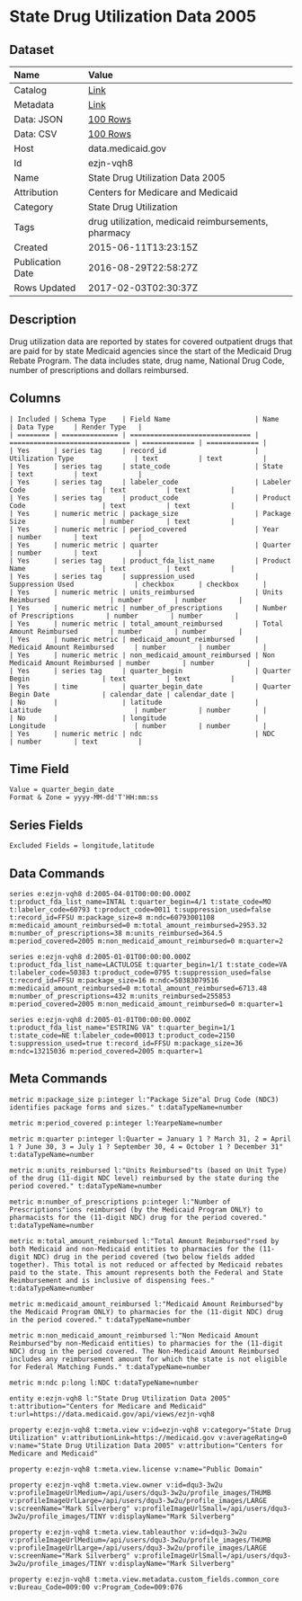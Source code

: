 # State Drug Utilization Data 2005

## Dataset

| Name | Value |
| :--- | :---- |
| Catalog | [Link](https://catalog.data.gov/dataset/state-drug-utilization-data-2005) |
| Metadata | [Link](https://data.medicaid.gov/api/views/ezjn-vqh8) |
| Data: JSON | [100 Rows](https://data.medicaid.gov/api/views/ezjn-vqh8/rows.json?max_rows=100) |
| Data: CSV | [100 Rows](https://data.medicaid.gov/api/views/ezjn-vqh8/rows.csv?max_rows=100) |
| Host | data.medicaid.gov |
| Id | ezjn-vqh8 |
| Name | State Drug Utilization Data 2005 |
| Attribution | Centers for Medicare and Medicaid |
| Category | State Drug Utilization |
| Tags | drug utilization, medicaid reimbursements, pharmacy |
| Created | 2015-06-11T13:23:15Z |
| Publication Date | 2016-08-29T22:58:27Z |
| Rows Updated | 2017-02-03T02:30:37Z |

## Description

Drug utilization data are reported by states for covered outpatient drugs that are paid for by state Medicaid agencies since the start of the Medicaid Drug Rebate Program. The data includes state, drug name, National Drug Code, number of prescriptions and dollars reimbursed.

## Columns

```ls
| Included | Schema Type    | Field Name                     | Name                           | Data Type     | Render Type   |
| ======== | ============== | ============================== | ============================== | ============= | ============= |
| Yes      | series tag     | record_id                      | Utilization Type               | text          | text          |
| Yes      | series tag     | state_code                     | State                          | text          | text          |
| Yes      | series tag     | labeler_code                   | Labeler Code                   | text          | text          |
| Yes      | series tag     | product_code                   | Product Code                   | text          | text          |
| Yes      | numeric metric | package_size                   | Package Size                   | number        | text          |
| Yes      | numeric metric | period_covered                 | Year                           | number        | text          |
| Yes      | numeric metric | quarter                        | Quarter                        | number        | text          |
| Yes      | series tag     | product_fda_list_name          | Product Name                   | text          | text          |
| Yes      | series tag     | suppression_used               | Suppression Used               | checkbox      | checkbox      |
| Yes      | numeric metric | units_reimbursed               | Units Reimbursed               | number        | number        |
| Yes      | numeric metric | number_of_prescriptions        | Number of Prescriptions        | number        | number        |
| Yes      | numeric metric | total_amount_reimbursed        | Total Amount Reimbursed        | number        | number        |
| Yes      | numeric metric | medicaid_amount_reimbursed     | Medicaid Amount Reimbursed     | number        | number        |
| Yes      | numeric metric | non_medicaid_amount_reimbursed | Non Medicaid Amount Reimbursed | number        | number        |
| Yes      | series tag     | quarter_begin                  | Quarter Begin                  | text          | text          |
| Yes      | time           | quarter_begin_date             | Quarter Begin Date             | calendar_date | calendar_date |
| No       |                | latitude                       | Latitude                       | number        | number        |
| No       |                | longitude                      | Longitude                      | number        | number        |
| Yes      | numeric metric | ndc                            | NDC                            | number        | text          |
```

## Time Field

```ls
Value = quarter_begin_date
Format & Zone = yyyy-MM-dd'T'HH:mm:ss
```

## Series Fields

```ls
Excluded Fields = longitude,latitude
```

## Data Commands

```ls
series e:ezjn-vqh8 d:2005-04-01T00:00:00.000Z t:product_fda_list_name=INTAL t:quarter_begin=4/1 t:state_code=MO t:labeler_code=60793 t:product_code=0011 t:suppression_used=false t:record_id=FFSU m:package_size=8 m:ndc=60793001108 m:medicaid_amount_reimbursed=0 m:total_amount_reimbursed=2953.32 m:number_of_prescriptions=38 m:units_reimbursed=364.5 m:period_covered=2005 m:non_medicaid_amount_reimbursed=0 m:quarter=2

series e:ezjn-vqh8 d:2005-01-01T00:00:00.000Z t:product_fda_list_name=LACTULOSE t:quarter_begin=1/1 t:state_code=VA t:labeler_code=50383 t:product_code=0795 t:suppression_used=false t:record_id=FFSU m:package_size=16 m:ndc=50383079516 m:medicaid_amount_reimbursed=0 m:total_amount_reimbursed=6713.48 m:number_of_prescriptions=432 m:units_reimbursed=255853 m:period_covered=2005 m:non_medicaid_amount_reimbursed=0 m:quarter=1

series e:ezjn-vqh8 d:2005-01-01T00:00:00.000Z t:product_fda_list_name="ESTRING VA" t:quarter_begin=1/1 t:state_code=NE t:labeler_code=00013 t:product_code=2150 t:suppression_used=true t:record_id=FFSU m:package_size=36 m:ndc=13215036 m:period_covered=2005 m:quarter=1
```

## Meta Commands

```ls
metric m:package_size p:integer l:"Package Size"al Drug Code (NDC3) identifies package forms and sizes." t:dataTypeName=number

metric m:period_covered p:integer l:YearpeName=number

metric m:quarter p:integer l:Quarter = January 1 ? March 31, 2 = April 1 ? June 30, 3 = July 1 ? September 30, 4 = October 1 ? December 31" t:dataTypeName=number

metric m:units_reimbursed l:"Units Reimbursed"ts (based on Unit Type) of the drug (11-digit NDC level) reimbursed by the state during the period covered." t:dataTypeName=number

metric m:number_of_prescriptions p:integer l:"Number of Prescriptions"ions reimbursed (by the Medicaid Program ONLY) to pharmacists for the (11-digit NDC) drug for the period covered." t:dataTypeName=number

metric m:total_amount_reimbursed l:"Total Amount Reimbursed"rsed by both Medicaid and non-Medicaid entities to pharmacies for the (11-digit NDC) drug in the period covered (two below fields added together). This total is not reduced or affected by Medicaid rebates paid to the state. This amount represents both the Federal and State Reimbursement and is inclusive of dispensing fees." t:dataTypeName=number

metric m:medicaid_amount_reimbursed l:"Medicaid Amount Reimbursed"by the Medicaid Program ONLY) to pharmacies for the (11-digit NDC) drug in the period covered." t:dataTypeName=number

metric m:non_medicaid_amount_reimbursed l:"Non Medicaid Amount Reimbursed"by non-Medicaid entities) to pharmacies for the (11-digit NDC) drug in the period covered. The Non-Medicaid Amount Reimbursed includes any reimbursement amount for which the state is not eligible for Federal Matching Funds." t:dataTypeName=number

metric m:ndc p:long l:NDC t:dataTypeName=number

entity e:ezjn-vqh8 l:"State Drug Utilization Data 2005" t:attribution="Centers for Medicare and Medicaid" t:url=https://data.medicaid.gov/api/views/ezjn-vqh8

property e:ezjn-vqh8 t:meta.view v:id=ezjn-vqh8 v:category="State Drug Utilization" v:attributionLink=https://medicaid.gov v:averageRating=0 v:name="State Drug Utilization Data 2005" v:attribution="Centers for Medicare and Medicaid"

property e:ezjn-vqh8 t:meta.view.license v:name="Public Domain"

property e:ezjn-vqh8 t:meta.view.owner v:id=dqu3-3w2u v:profileImageUrlMedium=/api/users/dqu3-3w2u/profile_images/THUMB v:profileImageUrlLarge=/api/users/dqu3-3w2u/profile_images/LARGE v:screenName="Mark Silverberg" v:profileImageUrlSmall=/api/users/dqu3-3w2u/profile_images/TINY v:displayName="Mark Silverberg"

property e:ezjn-vqh8 t:meta.view.tableauthor v:id=dqu3-3w2u v:profileImageUrlMedium=/api/users/dqu3-3w2u/profile_images/THUMB v:profileImageUrlLarge=/api/users/dqu3-3w2u/profile_images/LARGE v:screenName="Mark Silverberg" v:profileImageUrlSmall=/api/users/dqu3-3w2u/profile_images/TINY v:displayName="Mark Silverberg"

property e:ezjn-vqh8 t:meta.view.metadata.custom_fields.common_core v:Bureau_Code=009:00 v:Program_Code=009:076
```